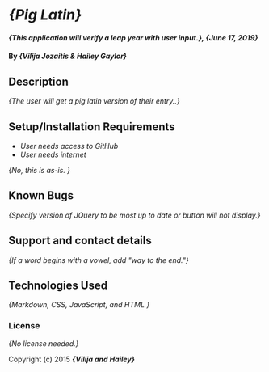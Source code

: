 # _{Pig Latin}_

#### _{This application will verify a leap year with user input.}, {June 17, 2019}_

#### By _**{Vilija Jozaitis & Hailey Gaylor}**_

## Description

_{The user will get a pig latin version of their entry..}_

## Setup/Installation Requirements

* _User needs access to GitHub_
* _User needs internet_


_{No, this is as-is. }_

## Known Bugs

_{Specify version of JQuery to be most up to date or button will not display.}_

## Support and contact details

_{If a word begins with a vowel, add "way to the end."}_

## Technologies Used

_{Markdown, CSS, JavaScript, and HTML }_

### License

*{No license needed.}*

Copyright (c) 2015 **_{Vilija and Hailey}_**
